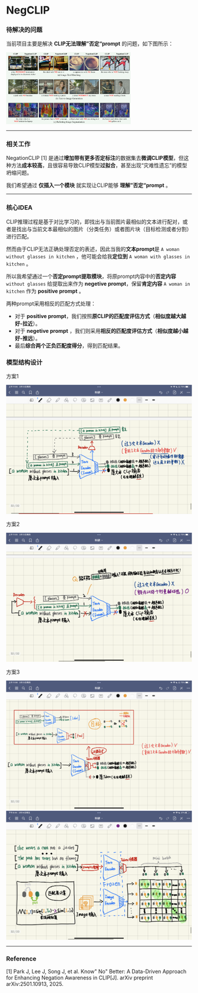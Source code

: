 # NegCLIP

### 待解决的问题

当前项目主要是解决 **CLIP无法理解”否定“prompt** 的问题，如下图所示：

<img src="\notes\images\image-20250312163611184.png" alt="image-20250312163611184" style="zoom:33%;" />

---

### 相关工作

NegationCLIP [1] 是通过**增加带有更多否定标注**的数据集去**微调CLIP模型**，但这种方法**成本较高**，且很容易导致CLIP模型**过拟合**，甚至出现“灾难性遗忘”的模型坍缩问题。

我们希望通过 **仅插入一个模块** 就实现让CLIP能够 **理解”否定“prompt** 。

---

### 核心IDEA

CLIP推理过程是基于对比学习的，即找出与当前图片最相似的文本进行配对，或者是找出与当前文本最相似的图片（分类任务）或者图片块（目标检测或者分割）进行匹配。

然而由于CLIP无法正确处理否定的表述，因此当我的**文本prompt**是 `A woman without glasses in kitchen` ，他可能会给我**定位到** `A woman with glasses in kitchen` 。

所以我希望通过一个**否定prompt提取模块**，将原prompt内容中的**否定内容** `without glasses` 给提取出来作为 **negetive prompt**，保留**肯定内容** `A woman in kitchen` 作为 **positive prompt** 。

两种prompt采用相反的匹配方式处理：

* 对于 **positive prompt**，我们按照**原CLIP的匹配度评估方式**（**相似度越大越好-拉近**）。
* 对于 **negetive prompt** ，我们则采用**相反的匹配度评估方式**（**相似度越小越好-推远**）。
* 最后**综合两个正负匹配度得分**，得到匹配结果。



### 模型结构设计

方案1

<img src="\notes\images\image-20250314172912177.png" alt="image-20250314172912177" style="zoom: 50%;" />

方案2

<img src="\notes\images\image-20250314172931664.png" alt="image-20250314172931664" style="zoom:50%;" />

方案3

<img src="\notes\images\image-20250314172938521.png" alt="image-20250314172938521" style="zoom:50%;" />

<img src="\notes\images\idea.png" alt="image-20250314172938521" style="zoom:50%;" />

---

### Reference

[1] Park J, Lee J, Song J, et al. Know" No" Better: A Data-Driven Approach for Enhancing Negation Awareness in CLIP[J]. arXiv preprint arXiv:2501.10913, 2025.